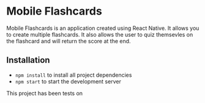 # Mobile Flashcards

Mobile Flashcards is an application created using React Native. It allows you to create multiple flashcards. It also allows the user to quiz themsevles on the flashcard and will return the score at the end.

## Installation

* `npm install` to install all project dependencies
* `npm start` to start the development server

This project has been tests on